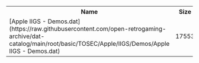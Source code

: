 <table>
<tr><th>Name</th><th>Size</th></tr>
<tr><td>[Apple IIGS - Demos.dat](https://raw.githubusercontent.com/open-retrogaming-archive/dat-catalog/main/root/basic/TOSEC/Apple/IIGS/Demos/Apple IIGS - Demos.dat)</td><td>17553</td></tr>
</table>
